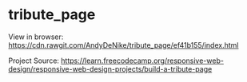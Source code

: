 # tribute_page

View in browser: 
https://cdn.rawgit.com/AndyDeNike/tribute_page/ef41b155/index.html

Project Source: https://learn.freecodecamp.org/responsive-web-design/responsive-web-design-projects/build-a-tribute-page



